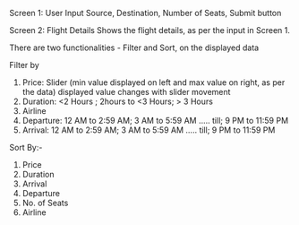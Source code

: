 Screen 1: User Input
Source, Destination, Number of Seats, Submit button

Screen 2: Flight Details
Shows the flight details, as per the input in Screen 1.

There are two functionalities - Filter and Sort, on the displayed data
 
Filter by 
1) Price: Slider (min value displayed on left and max value on right, as per the data) displayed value changes with slider movement
2) Duration: <2 Hours ; 2hours to <3 Hours; > 3 Hours
3) Airline
4) Departure: 12 AM to 2:59 AM; 3 AM to 5:59 AM ..... till; 9 PM to 11:59 PM
5) Arrival: 12 AM to 2:59 AM; 3 AM to 5:59 AM ..... till; 9 PM to 11:59 PM

Sort By:-
1) Price
2) Duration
3) Arrival
4) Departure
5) No. of Seats
6) Airline